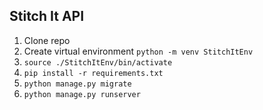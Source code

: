 ## Stitch It API

1) Clone repo
1) Create virtual environment `python -m venv StitchItEnv`
1) `source ./StitchItEnv/bin/activate`
1) `pip install -r requirements.txt`
1) `python manage.py migrate`
1) `python manage.py runserver`